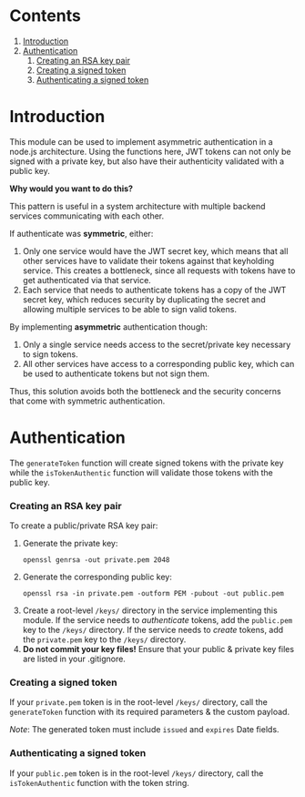 # Contents

1. [Introduction](#introduction)
2. [Authentication](#authentication)
   1. [Creating an RSA key pair](#creating-an-rsa-key-pair)
   1. [Creating a signed token](#creating-a-signed-token)
   1. [Authenticating a signed token](#authenticating-a-signed-token)

# Introduction

This module can be used to implement asymmetric authentication in a node.js architecture. Using the functions here, JWT tokens can not only be signed with a private key, but also have their authenticity validated with a public key.

**Why would you want to do this?**

This pattern is useful in a system architecture with multiple backend services communicating with each other.

If authenticate was **symmetric**, either:

1. Only one service would have the JWT secret key, which means that all other services have to validate their tokens against that keyholding service. This creates a bottleneck, since all requests with tokens have to get authenticated via that service.
2. Each service that needs to authenticate tokens has a copy of the JWT secret key, which reduces security by duplicating the secret and allowing multiple services to be able to sign valid tokens.

By implementing **asymmetric** authentication though:

1. Only a single service needs access to the secret/private key necessary to sign tokens.
2. All other services have access to a corresponding public key, which can be used to authenticate tokens but not sign them.

Thus, this solution avoids both the bottleneck and the security concerns that come with symmetric authentication.

# Authentication

The `generateToken` function will create signed tokens with the private key while the `isTokenAuthentic` function will validate those tokens with the public key.

### Creating an RSA key pair

To create a public/private RSA key pair:

1. Generate the private key:
   ```
   openssl genrsa -out private.pem 2048
   ```
2. Generate the corresponding public key:
   ```
   openssl rsa -in private.pem -outform PEM -pubout -out public.pem
   ```
3. Create a root-level `/keys/` directory in the service implementing this module. If the service needs to _authenticate_ tokens, add the `public.pem` key to the `/keys/` directory. If the service needs to _create_ tokens, add the `private.pem` key to the `/keys/` directory.
4. **Do not commit your key files!** Ensure that your public & private key files are listed in your .gitignore.

### Creating a signed token

If your `private.pem` token is in the root-level `/keys/` directory, call the `generateToken` function with its required parameters & the custom payload.

_Note_: The generated token must include `issued` and `expires` Date fields.

### Authenticating a signed token

If your `public.pem` token is in the root-level `/keys/` directory, call the `isTokenAuthentic` function with the token string.
